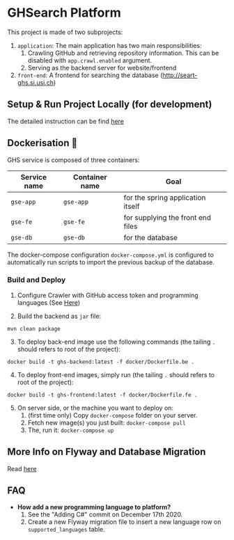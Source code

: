 
# GHSearch Platform

This project is made of two subprojects:
1. `application`: The main application has two main responsibilities:
    1. Crawling GitHub and retrieving repository information. This can be disabled with `app.crawl.enabled` argument.
    2. Serving as the backend server for website/frontend
2. `front-end`: A frontend for searching the database (http://seart-ghs.si.usi.ch)

## Setup & Run Project Locally (for development)

The detailed instruction can be find [here](./README_SETUP.md)


## Dockerisation :whale:

GHS service is composed of three containers:

| Service name | Container name | Goal |
| ------------ | -------------- | ---- |
| `gse-app` | `gse-app` | for the spring application itself |
| `gse-fe` | `gse-fe` | for supplying the front end files |
| `gse-db` | `gse-db` | for the database |

The docker-compose configuration `docker-compose.yml` is configured to automatically run scripts to import the previous backup of the database.

### Build and Deploy

1. Configure Crawler with GitHub access token and programming languages (See [Here](./README_SETUP.md#2-setup-crawler))

2. Build the backend as `jar` file: 
```shell
mvn clean package
```

3. To deploy back-end image use the following commands (the tailing `.` should refers to root of the project):
```shell
docker build -t ghs-backend:latest -f docker/Dockerfile.be .
```

4. To deploy front-end images, simply run (the tailing `.` should refers to root of the project):
```shell
docker build -t ghs-frontend:latest -f docker/Dockerfile.fe .
```

5. On server side, or the machine you want to deploy on:
   1. (first time only) Copy `docker-compose` folder on your server.
   2. Fetch new image(s) you just built: `docker-compose pull`
   3. The, run it: `docker-compose up`


## More Info on Flyway and Database Migration
Read [here](./README_flyway.md)

## FAQ
- **How add a new programming language to platform?**
  1. See the "Adding C#" commit on December 17th 2020.
  2. Create a new Flyway migration file to insert a new language row on `supported_languages` table.
   

